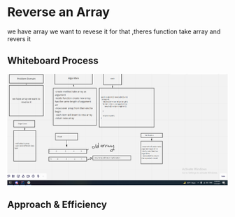 # Reverse an Array
we have array  we want to revese it  for that ,theres function  take array and revers it  

## Whiteboard Process
![image](new.PNG)

## Approach & Efficiency
<!-- What approach did you take? Discuss Why. What is the Big O space/time for this approach? -->